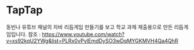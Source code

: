 # TapTap
동빈나 유튜브 채널의 자바 리듬게임 만들기를 보고 학교 과제 제출용으로 만든 리듬게임입니다.
참조 : https://www.youtube.com/watch?v=xs92kqU2YWg&list=PLRx0vPvlEmdDySO3wDqMYGKMVH4Qa4QhR
